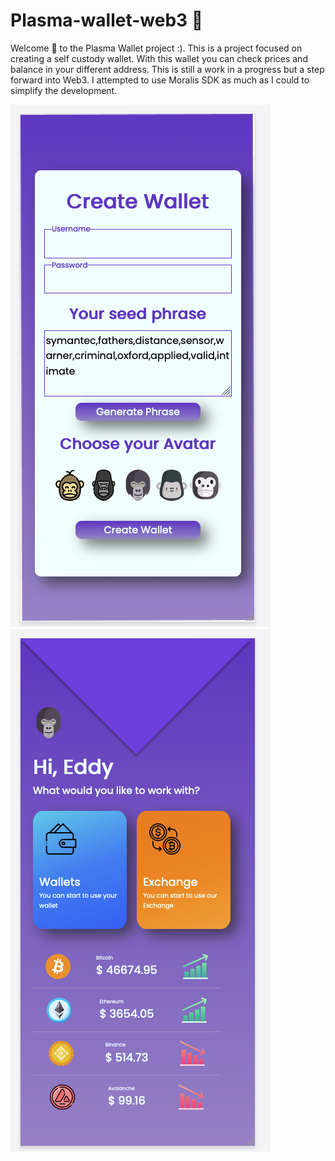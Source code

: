 # Plasma-wallet-web3 🚀
Welcome  👋 to the Plasma Wallet project  :). This is a project focused on creating a self custody wallet. With this wallet you can check prices and balance 
in your different address. This is still a work in a progress but a step forward into Web3. I attempted to use Moralis SDK as much as I could to simplify 
the development.

   ![alt text](https://github.com/EddyDomingo/plasma-wallet-web3/blob/master/images/SignUp.png) ![alt text](https://github.com/EddyDomingo/plasma-wallet-web3/blob/master/images/Main-View.png)
